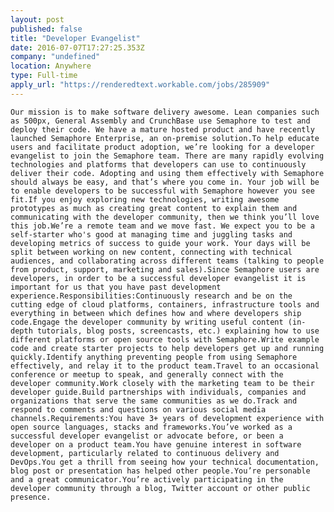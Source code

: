 ```yaml
---
layout: post
published: false
title: "Developer Evangelist"
date: 2016-07-07T17:27:25.353Z
company: "undefined"
location: Anywhere
type: Full-time
apply_url: "https://renderedtext.workable.com/jobs/285909"
---
```



    Our mission is to make software delivery awesome. Lean companies such as 500px, General Assembly and CrunchBase use Semaphore to test and deploy their code. We have a mature hosted product and have recently launched Semaphore Enterprise, an on-premise solution.To help educate users and facilitate product adoption, we’re looking for a developer evangelist to join the Semaphore team. There are many rapidly evolving technologies and platforms that developers can use to continuously deliver their code. Adopting and using them effectively with Semaphore should always be easy, and that’s where you come in. Your job will be to enable developers to be successful with Semaphore however you see fit.If you enjoy exploring new technologies, writing awesome prototypes as much as creating great content to explain them and communicating with the developer community, then we think you’ll love this job.We’re a remote team and we move fast. We expect you to be a self-starter who's good at managing time and juggling tasks and developing metrics of success to guide your work. Your days will be split between working on new content, connecting with technical audiences, and collaborating across different teams (talking to people from product, support, marketing and sales).Since Semaphore users are developers, in order to be a successful developer evangelist it is important for us that you have past development experience.Responsibilities:Continuously research and be on the cutting edge of cloud platforms, containers, infrastructure tools and everything in between which defines how and where developers ship code.Engage the developer community by writing useful content (in-depth tutorials, blog posts, screencasts, etc.) explaining how to use different platforms or open source tools with Semaphore.Write example code and create starter projects to help developers get up and running quickly.Identify anything preventing people from using Semaphore effectively, and relay it to the product team.Travel to an occasional conference or meetup to speak, and generally connect with the developer community.Work closely with the marketing team to be their developer guide.Build partnerships with individuals, companies and organizations that serve the same communities as we do.Track and respond to comments and questions on various social media channels.Requirements:You have 3+ years of development experience with open source languages, stacks and frameworks.You’ve worked as a successful developer evangelist or advocate before, or been a developer on a product team.You have genuine interest in software development, particularly related to continuous delivery and DevOps.You get a thrill from seeing how your technical documentation, blog post or presentation has helped other people.You’re personable and a great communicator.You’re actively participating in the developer community through a blog, Twitter account or other public presence.

    
  